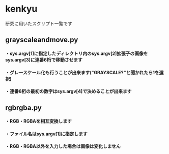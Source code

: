 # kenkyu
研究に用いたスクリプト一覧です
## grayscaleandmove.py
#### ・sys.argv[1]に指定したディレクトリ内のsys.argv[2]拡張子の画像をsys.argv[3]に連番6桁で移動させます
#### ・グレースケール化も行うことが出来ます("GRAYSCALE?"と聞かれたら1を選択)
#### ・連番6桁の最初の数字はsys.argv[4]で決めることが出来ます

## rgbrgba.py
#### ・RGB・RGBAを相互変換します
#### ・ファイル名はsys.argv[1]に指定します
#### ・RGB・RGBA以外を入力した場合は画像は変化しません
